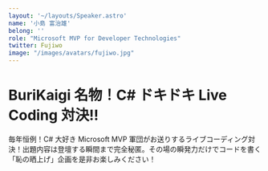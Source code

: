 ```yaml
---
layout: '~/layouts/Speaker.astro'
name: '小島 富治雄'
belong: ''
role: "Microsoft MVP for Developer Technologies"
twitter: Fujiwo
image: "/images/avatars/fujiwo.jpg"
---
```


# BuriKaigi 名物！C# ドキドキ Live Coding 対決!!

毎年恒例！C# 大好き Microsoft MVP 軍団がお送りするライブコーディング対決！出題内容は登壇する瞬間まで完全秘匿。その場の瞬発力だけでコードを書く「恥の晒上げ」企画を是非お楽しみください！
